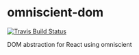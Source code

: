 # omniscient-dom

[![Travis Build Status](https://img.shields.io/travis/iceddev/omniscient-dom/master.svg?label=travis&style=flat-square)](https://travis-ci.org/iceddev/omniscient-dom)

DOM abstraction for React using omniscient

